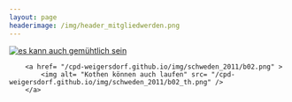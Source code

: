 ```yaml
---
layout: page
headerimage: /img/header_mitgliedwerden.png
---
```


<div id= "mygallery" > 
        <a href= "/cpd-weigersdorf.github.io/img/schweden_2011/b01.png" > 
            <img alt= "es kann auch gemühtlich sein" src= "/cpd-weigersdorf.github.io/img/schweden_2011/b01_th.png" /> 
        </a> 
        
        <a href= "/cpd-weigersdorf.github.io/img/schweden_2011/b02.png" > 
            <img alt= "Kothen können auch laufen" src= "/cpd-weigersdorf.github.io/img/schweden_2011/b02_th.png" /> 
        </a> 
</div> 